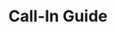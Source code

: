 ---
title: Call-In Guide
layout: assignment
permalink: /:year/:month/:title
district_number: 25
year: 2018
month: October
talking_points: 
  - theme: Flooding in Carolinas
    gratitude:
      text: Thank you for your work to reduce the debt of the National Flood Insurance Program.
      link: https://www.star-telegram.com/opinion/opn-columns-blogs/other-voices/article175342866.html
    education:
      text: Unbelievable and historic are two words used to describe the flooding occurring in the Carolinas due to Hurricane Florence. 
      link: https://www.nbcnews.com/news/us-news/flooding-persists-carolinas-nearly-two-weeks-after-florence-n914506
    request:
      text: NASA states that storms are getting more intense due to climate change. This will continue to put a burden on the NFIP. Rep. Williams can help by enacting legislation that addresses climate change.
      link: https://earthobservatory.nasa.gov/Features/RisingCost/rising_cost5.php
  - theme: Military
    gratitude:
      text: Thank you for passing a pay raise for the military.
      link: http://www.foxnews.com/politics/2018/08/01/congress-sends-defense-bill-with-military-pay-raise-to-trump.html
    education:
      text: Hurricane Florence is having an effect on everyone, including Brewster Middle School on Camp Lejeune, attended by children of service members. The storm has caused water damage and mold.
      link: https://www.military.com/daily-news/2018/09/25/military-parents-outraged-after-mold-found-base-school-damaged-florence.html
    request:
      text: Our military accepts climate science and actively working to adapt to our changing environment. A Government Accountability Office report published in November 2017 states “According to DOD, climate change will have serious implications on the ability to maintain infrastructure and ensure military readiness. DOD has identified risks posed by climate change and begun to integrate adaptation in guidance.”
      link: https://www.gao.gov/assets/690/688323.pdf
  - theme: 
    gratitude:
      text: Thank you for encouraging civic engagement and voting by tweeting about national voter registration day!
      link: https://twitter.com/RepRWilliams/status/1044675065655250945
    education:
      text: Yale University published their 2018 climate opinion surveys in August. Take a look. Play with the map.
      link: http://climatecommunication.yale.edu/visualizations-data/ycom-us-2018/?est=happening&type=value&geo=county
    request:
      text:  In TX-25, 69% of people believe global warming is happening and 84% of people believe in funding research into renewable energy sources. (Feel free to find your own interesting statistic to share). We ask Rep. Williams to work toward policies that address climate change, which would reflect the popular opinion of his district.
      link: http://climatecommunication.yale.edu/visualizations-data/ycom-us-2018/?est=happening&type=value&geo=cd&id=4825
---